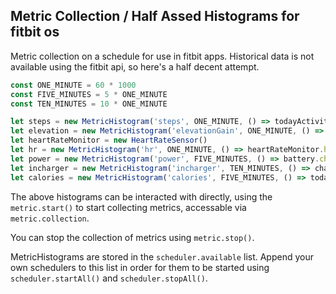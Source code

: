 Metric Collection / Half Assed Histograms for fitbit os
---

Metric collection on a schedule for use in fitbit apps. Historical data is not available using the fitbit api, so here's a half decent attempt.

```javascript
const ONE_MINUTE = 60 * 1000
const FIVE_MINUTES = 5 * ONE_MINUTE
const TEN_MINUTES = 10 * ONE_MINUTE

let steps = new MetricHistogram('steps', ONE_MINUTE, () => todayActivity.local.steps || 0)
let elevation = new MetricHistogram('elevationGain', ONE_MINUTE, () => today.local.elevationGain || 0)
let heartRateMonitor = new HeartRateSensor()
let hr = new MetricHistogram('hr', ONE_MINUTE, () => heartRateMonitor.heartRate || '--', () => heartRateMonitor.start(), () => heartRateMonitor.stop()) //might have to reinit?
let power = new MetricHistogram('power', FIVE_MINUTES, () => battery.chargeLevel)
let incharger = new MetricHistogram('incharger', TEN_MINUTES, () => charger.connected)
let calories = new MetricHistogram('calories', FIVE_MINUTES, () => today.local.calories)
```

The above histograms can be interacted with directly, using the `metric.start()` to start collecting metrics, accessable via `metric.collection`.

You can stop the collection of metrics using `metric.stop()`.

MetricHistograms are stored in the `scheduler.available` list. Append your own schedulers to this list in order for them to be started using `scheduler.startAll()` and `scheduler.stopAll()`.